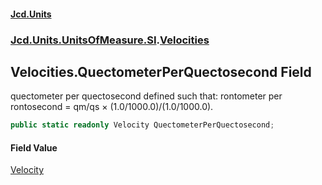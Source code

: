#### [Jcd.Units](index 'index')
### [Jcd.Units.UnitsOfMeasure.SI](Jcd.Units.UnitsOfMeasure.SI 'Jcd.Units.UnitsOfMeasure.SI').[Velocities](Velocities 'Jcd.Units.UnitsOfMeasure.SI.Velocities')

## Velocities.QuectometerPerQuectosecond Field

quectometer per quectosecond defined such that: rontometer per rontosecond = qm/qs × (1.0/1000.0)/(1.0/1000.0).

```csharp
public static readonly Velocity QuectometerPerQuectosecond;
```

#### Field Value
[Velocity](Velocity 'Jcd.Units.UnitTypes.Velocity')